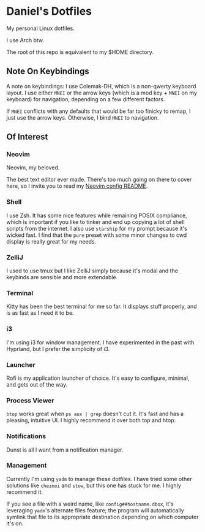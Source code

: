 # Daniel's Dotfiles

My personal Linux dotfiles.

I use Arch btw.

The root of this repo is equivalent to my $HOME directory.

## Note On Keybindings

A note on keybindings: I use Colemak-DH, which is a non-qwerty keyboard layout. I use either `MNEI` or the arrow keys (which is a mod key + `MNEI` on my keyboard) for navigation, depending on a few different factors.

If `MNEI` conflicts with any defaults that would be far too finicky to remap, I just use the arrow keys. Otherwise, I bind `MNEI` to navigation.

## Of Interest

### Neovim

Neovim, my beloved.

The best text editor ever made. There's too much going on there to cover here, so I invite you to read my [Neovim config README](./.config/nvim/README.md).

### Shell

I use Zsh. It has some nice features while remaining POSIX compliance, which is important if you like to tinker and end up copying a lot of shell scripts from the internet. I also use `starship` for my prompt because it's wicked fast. I find that the `pure` preset with some minor changes to cwd display is really great for my needs.

### ZelliJ

I used to use tmux but I like ZelliJ simply because it's modal and the keybinds are sensible and more extendable.

### Terminal

Kitty has been the best terminal for me so far. It displays stuff properly, and is as fast as I need it to be.

### i3

I'm using i3 for window management. I have experimented in the past with Hyprland, but I prefer the simplicity of i3.

### Launcher

Rofi is my application launcher of choice. It's easy to configure, minimal, and gets out of the way.

### Process Viewer

`btop` works great when `ps aux | grep` doesn't cut it. It's fast and has a pleasing, intuitive UI. I highly recommend it over both top and htop.

### Notifications

Dunst is all I want from a notification manager.

### Management

Currently I'm using `yadm` to manage these dotfiles. I have tried some other solutions like `chezmoi` and `stow`, but this one has stuck for me. I highly recommend it.

If you see a file with a weird name, like `config##hostname.dbox`, it's leveraging `yadm`'s alternate files feature; the program will automatically symlink that file to its appropriate destination depending on which computer it's on.
